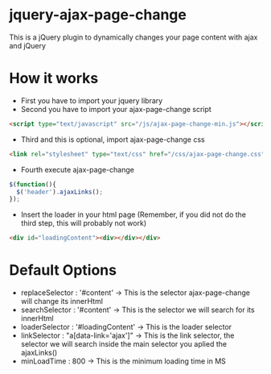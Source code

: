 jquery-ajax-page-change
=======================

This is a jQuery plugin to dynamically changes your page content with ajax and jQuery

How it works
=======================
 * First you have to import your jquery library
 * Second you have to import your ajax-page-change script

```html
<script type="text/javascript" src="/js/ajax-page-change-min.js"></script>
```

 * Third and this is optional, import ajax-page-change css

```html
<link rel="stylesheet" type="text/css" href="/css/ajax-page-change.css">
```

 * Fourth execute ajax-page-change

```javascript
$(function(){
  $('header').ajaxLinks();
});
```
 * Insert the loader in your html page (Remember, if you did not do the third step, this will probably not work)

```html
<div id="loadingContent"><div></div></div>
```


Default Options
======================

 * replaceSelector : '#content' -> This is the selector ajax-page-change will change its innerHtml
 * searchSelector : '#content' -> This is the selector we will search for its innerHtml
 * loaderSelector : '#loadingContent' -> This is the loader selector
 * linkSelector : "a[data-link='ajax']" -> This is the link selector, the selector we will search inside the main selector you aplied the ajaxLinks()
 * minLoadTime : 800 -> This is the minimum loading time in MS
